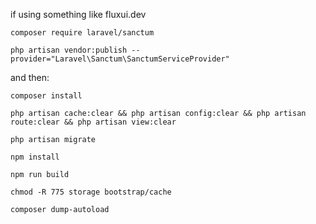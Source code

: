 
if using something like fluxui.dev
```
composer require laravel/sanctum
```
```
php artisan vendor:publish --provider="Laravel\Sanctum\SanctumServiceProvider"
```

and then:
```
composer install
```

```
php artisan cache:clear && php artisan config:clear && php artisan route:clear && php artisan view:clear
```

```
php artisan migrate
```

```
npm install
```

```
npm run build
```

```
chmod -R 775 storage bootstrap/cache
```

```
composer dump-autoload
```
